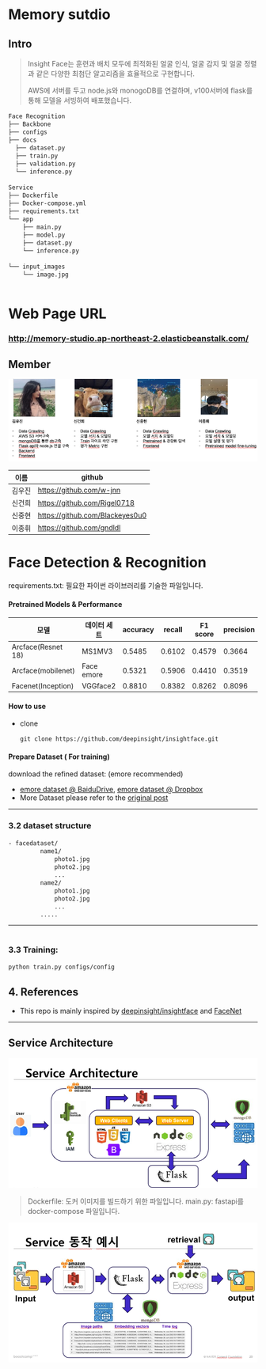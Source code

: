 # Memory sutdio
## Intro

<!--![](Appendix/intro.png)-->

>Insight Face는 훈련과 배치 모두에 최적화된 얼굴 인식, 얼굴 감지 및 얼굴 정렬과 같은 다양한 최첨단 알고리즘을 효율적으로 구현합니다.
>
>AWS에 서버를 두고 node.js와 monogoDB를 연결하며, v100서버에 flask를 통해 모델을 서빙하여 배포했습니다.

```
Face Recognition
├── Backbone
├── configs
├── docs
  ├── dataset.py
  ├── train.py
  ├── validation.py
  └── inference.py
    
Service
├── Dockerfile
├── Docker-compose.yml
├── requirements.txt
└── app
	├── main.py
	├── model.py
	├── dataset.py
	└── inference.py

└── input_images
    └── image.jpg
    
```


# Web Page URL
### http://memory-studio.ap-northeast-2.elasticbeanstalk.com/

## Member

![](Appendix/member.png)

|  이름  | github                          |
| :----: |  ------------------------------- |
| 김우진 |  https://github.com/w-jnn        |
| 신건희 |  https://github.com/Rigel0718    |
| 신중현 |  https://github.com/Blackeyes0u0 |
| 이종휘 |  https://github.com/gndldl       |


# Face Detection & Recognition

requirements.txt: 필요한 파이썬 라이브러리를 기술한 파일입니다.




####  Pretrained Models & Performance

| 모델 | 데이터 세트 | accuracy | recall | F1 score | precision |
|---|---|---|---|---|---|
| Arcface(Resnet 18) | MS1MV3 | 0.5485 | 0.6102 | 0.4579 | 0.3664 |
| Arcface(mobilenet) | Face emore | 0.5321 | 0.5906 | 0.4410 | 0.3519 |
| Facenet(Inception) | VGGface2 | 0.8810 | 0.8382 | 0.8262 | 0.8096 |


#### How to use

- clone

  ```
  git clone https://github.com/deepinsight/insightface.git
  ```


#### Prepare Dataset ( For training)

download the refined dataset: (emore recommended)

- [emore dataset @ BaiduDrive](https://pan.baidu.com/s/1eXohwNBHbbKXh5KHyItVhQ), [emore dataset @ Dropbox](https://www.dropbox.com/s/wpx6tqjf0y5mf6r/faces_ms1m-refine-v2_112x112.zip?dl=0)
- More Dataset please refer to the [original post](https://github.com/deepinsight/insightface/wiki/Dataset-Zoo)


------

### 3.2 dataset structure

```
- facedataset/
         name1/
             photo1.jpg
             photo2.jpg
             ...
         name2/
             photo1.jpg
             photo2.jpg
             ...
         .....
```

- - -

#

### 3.3 Training:

```bash
python train.py configs/config
```

## 4. References 

- This repo is mainly inspired by [deepinsight/insightface](https://github.com/deepinsight/insightface) and [FaceNet](https://github.com/davidsandberg/facenet)

---
## Service Architecture

![](Appendix/servicear.png)

>Dockerfile: 도커 이미지를 빌드하기 위한 파일입니다.
main.py: fastapi를 docker-compose 파일입니다.



![](Appendix/service.png)
